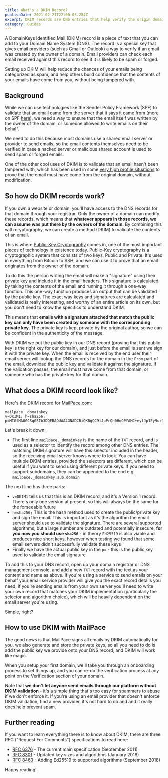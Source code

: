 ```yaml
---
title: What's a DKIM Record?
publishDate: 2021-02-21T22:00:03.284Z
excerpt: DKIM records are DNS entries that help verify the origin domain of an email
category: Guides
---
```


A DomainKeys Identified Mail (DKIM) record is a piece of text that you can add to your Domain Name System (DNS). The record is a special key that gives email providers (such as Gmail or Outlook) a way to verify if an email was created by the owner of a domain. Email providers can check each email received against this record to see if it is likely to be spam or forged. 

Setting up DKIM will help reduce the chances of your emails being categorized as spam, and help others build confidence that the contents of your emails have come from you, without being tampered with.

## Background

While we can use technologies like the Sender Policy Framework (SPF) to validate that an email came from the server that it says it came from (more on SPF [here](/blog/whats-an-spf-record)), we need a way to ensure that the email itself was written by the owner of the domain, or someone allowed to write emails on their behalf. 

We need to do this because most domains use a shared email server or provider to send emails, so the email contents themselves need to be verified in case a hacked server or malicious shared account is used to send spam or forged emails.

One of the other cool uses of DKIM is to validate that an email hasn't been tampered with, which has been used in some [very high profile situations](https://www.wikileaks.org/DKIM-Verification.html) to prove that the email must have come from the original domain, without modification. 

## So how do DKIM records work?

If you own a website or domain, you'll have access to the DNS records for that domain through your registrar. Only the owner of a domain can modify these records, which means that **whatever appears in those records, we can assume was put there by the owners of the domain**. By combining this with cryptography, we can create a method (DKIM) to validate the contents of an email.

This is where [Public-Key Cryptography](https://en.wikipedia.org/wiki/Public-key_cryptography) comes in, one of the most important pieces of technology in existence today. Public-Key cryptography is a cryptographic system that consists of two keys, Public and Private. It's used in everything from Bitcoin to SSH, and we can use it to prove that an email originates from the owner of the domain.

To do this the person writing the email will make a "signature" using their private key and include it in the email headers. This signature is calculated by taking the contents of the email and running it through a one-way function. This one-way function produces an output that can be validated by the public key. The exact way keys and signatures are calculated and validated is really interesting, and worthy of an entire article on its own, but you don't need to know the specifics to understand DKIM.

This means that **emails with a signature attached that match the public key can only have been created by someone with the corresponding private key**. The private key is kept private by the original author, so we can be confident in the authenticity of the message.

With DKIM we put the public key in our DNS record (proving that this public key is the right key for our domain), and just before the email is sent we sign it with the private key. When the email is received by the end user their email server will lookup the DNS records for the domain in the `From` part of the email, download the public key and validate it against the signature. If the validation passes, the email must have come from that domain, or someone who has the private key for that domain.

## What does a DKIM record look like?

Here's the DKIM record for [MailPace.com](https://mailpace.com):

```
mailpace._domainkey
v=DKIM1; h=sha256; p=MIGfMA0GCSqGSIb3DQEBAQUAA4GNADCBiQKBgQC9iJpPrQh0HoQPYAMC+eytJp1Ey9uz932X/e+6kzMa9hGZQEYcj5/bOgjHN0Sgi+4ampvwlGY4jPC0aL1fMM9fpmXhCbijvGaWYatPGkngL+kXB0BqS512kQH4IiaGnPKOFErplW9192KjYXdHJFSLkKNKBlxn09CpAMUYvzTMzQIDAQAB;
```
Let's break it down:

- The first line `mailpace._domainkey` is the name of the `TXT` record, and is used as a selector to identify the record among other DNS entries. The matching DKIM signature will have this selector included in the header, so the receiving email server knows where to look. You can have multiple DKIM entries, provided the selectors are different, which can be useful if you want to send using different private keys. If you need to support subdomains, they can be appended to the end e.g. `mailpace._domainkey.sub.domain`

The next line has three parts:
- `v=DKIM1` tells us that this is an DKIM record, and it's a Version 1 record. There's only one version at present, so this will always be the same for the forseeable future
- `h=sha256;` This is the hash method used to create the public/private key and sign the email. This is important as it's the algorithm the email server should use to validate the signature. There are several supported algorithms, but a large number are outdated and potentially insecure, **for you now you should use `sha256`** - in theory `Ed25519` is also viable and produces nice short keys, however when testing we found that some email servers didn't successfully validate these keys
- Finally we have the actual public key in the `p=` - this is the public key used to validate the email signature

To add this to your DNS record, open up your domain registrar or DNS management console, and add a new `TXT` record with the text as your content and name as above. If you're using a service to send emails on your behalf your email service provider will give you the exact record details you need, if you're sending emails from your own server you'll need to write your own record that matches your DKIM implementation (particularly the selector and algorithm choice), which will be heavily dependent on the email server you're using.

Simple, right?

## How to use DKIM with MailPace

The good news is that MailPace signs all emails by DKIM automatically for you, we also generate and store the private keys, so all you need to do is add the public key we provide onto your DNS record, and DKIM will work like magic.

When you setup your first domain, we'll take you through an onboarding process to set things up, and you can re-do the verification process at any point on the Verification section of your domain.

Note that **we don't let anyone send emails through our platform without DKIM validation** - it's a simple thing that's too easy for spammers to abuse if we don't enforce it. If you're using an email provider that doesn't enforce DKIM validation, find a new provider, it's not hard to do and and it really does help prevent spam.

## Further reading

If you want to learn everything there is to know about DKIM, there are three RFC ("Request For Comments") specifications to read here:

- [RFC 6376](https://tools.ietf.org/html/rfc6376) - The current main specification (September 2011)
- [RFC 8301](https://tools.ietf.org/html/rfc8301) - Updated key sizes and algorithms (January 2018)
- [RFC 8463](https://tools.ietf.org/html/rfc8463) - Adding Ed25519 to supported algorithms (September 2018)

Happy reading!
